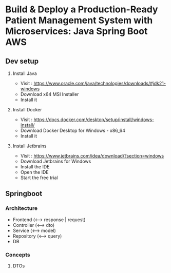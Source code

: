 # Build & Deploy a Production-Ready Patient Management System with Microservices: Java Spring Boot AWS

## Dev setup
1. Install Java
   - Visit : https://www.oracle.com/java/technologies/downloads/#jdk21-windows
   - Download x64 MSI Installer
   - Install it
  
2. Install Docker
   - Visit : https://docs.docker.com/desktop/setup/install/windows-install/
   - Download Docker Desktop for Windows - x86_64
   - Install it

3. Install Jetbrains
   - Visit : https://www.jetbrains.com/idea/download/?section=windows
   - Download Jetbrains for Windows
   - Install the IDE
   - Open the IDE
   - Start the free trial


## Springboot 

### Architecture
- Frontend (<--> response | request)
- Controller (<--> dto)
- Service (<--> model)
- Repository (<--> query)
- DB

### Concepts
1. DTOs
